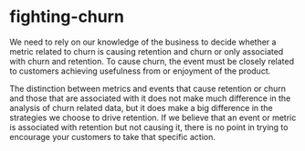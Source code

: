 # fighting-churn

We need to rely on our knowledge of the business to decide whether a metric related to churn is causing retention and churn or only associated with churn and retention. To cause churn, the event must be closely related to customers achieving usefulness from or enjoyment of the product.

The distinction between metrics and events that cause retention or churn and those
that are associated with it does not make much difference in the analysis of churn related data, but it does make a big difference in the strategies we choose  to drive retention. If
we believe that an event or metric is associated with retention but not causing it, there is no point in trying to encourage your customers to take that specific action.